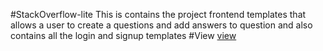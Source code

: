 #StackOverflow-lite
This is contains the project frontend templates   that allows a user to create a questions and add answers to  question and also contains all the login and signup templates
#View
[view](https://alovega.github.io/StackOverflow-Lite-Front-end/UI)
